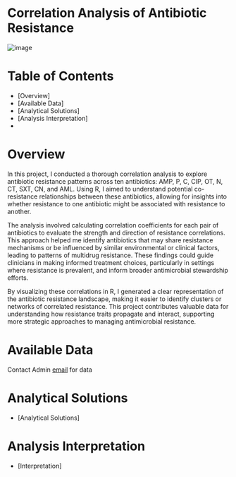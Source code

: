 # Correlation Analysis of Antibiotic Resistance
![image](https://github.com/user-attachments/assets/87a52f77-3309-4e99-85e1-f819a0d53120)


# Table of Contents
- [Overview]
- [Available Data]
- [Analytical Solutions]
- [Analysis Interpretation]
- 
# Overview
In this project, I conducted a thorough correlation analysis to explore antibiotic resistance patterns 
across ten antibiotics: AMP, P, C, CIP, OT, N, CT, SXT, CN, and AML. Using R, I aimed to understand potential co-resistance relationships 
between these antibiotics, allowing for insights into whether resistance to one antibiotic might be associated with resistance to another.

The analysis involved calculating correlation coefficients for each pair of antibiotics to evaluate the strength and direction of resistance correlations. 
This approach helped me identify antibiotics that may share resistance mechanisms or be influenced by similar environmental or clinical factors, leading to 
patterns of multidrug resistance. These findings could guide clinicians in making informed treatment choices, particularly in settings where resistance is 
prevalent, and inform broader antimicrobial stewardship efforts.

By visualizing these correlations in R, I generated a clear representation of the antibiotic resistance landscape, making it easier to identify clusters or networks of correlated resistance. This project contributes valuable data for understanding how resistance traits propagate and interact, supporting more strategic approaches to managing antimicrobial resistance.

# Available Data
Contact Admin [email](mailto:globaltemi98@gmail.com) for data

# Analytical Solutions

- [Analytical Solutions]

# Analysis Interpretation

- [Interpretation]

